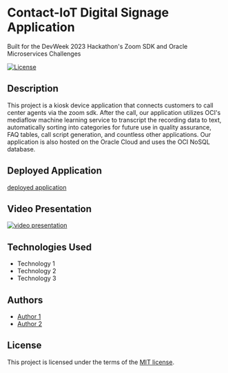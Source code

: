 # Contact-IoT Digital Signage Application

Built for the DevWeek 2023 Hackathon's Zoom SDK and Oracle Microservices Challenges

[![License](https://img.shields.io/badge/License-MIT-blue.svg)](https://opensource.org/licenses/MIT)

## Description

This project is a kiosk device application that connects customers to call center agents via the zoom sdk. After the call, our application utilizes OCI's mediaflow  machine learning service to transcript the recording data to text, automatically sorting into categories for future use in quality assurance, FAQ tables, call script generation, and countless other applications. Our application is also hosted on the Oracle Cloud and uses the OCI NoSQL database.

## Deployed Application

[deployed application](https://remota-website.vercel.app/)

## Video Presentation

[![video presentation](/path/to/image.png)](https://www.youtube.com/watch?v=your-video-id)

## Technologies Used

- Technology 1
- Technology 2
- Technology 3

## Authors

- [Author 1](https://github.com/author1)
- [Author 2](https://github.com/author2)

## License

This project is licensed under the terms of the [MIT license](https://opensource.org/licenses/MIT).
